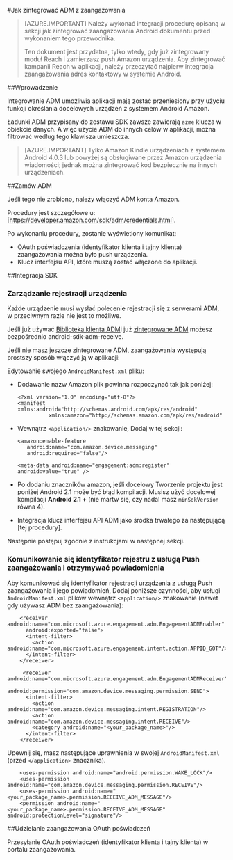 <properties
    pageTitle="Integracja Android SDK Azure zaangażowania urządzeń przenośnych"
    description="Najnowszych aktualizacji i procedury dla systemu Android SDK dla zaangażowania Mobile Azure"
    services="mobile-engagement"
    documentationCenter="mobile"
    authors="piyushjo"
    manager="dwrede"
    editor="" />

<tags
    ms.service="mobile-engagement"
    ms.workload="mobile"
    ms.tgt_pltfrm="mobile-android"
    ms.devlang="Java"
    ms.topic="article"
    ms.date="08/19/2016"
    ms.author="piyushjo" />


#<a name="how-to-integrate-adm-with-engagement"></a>Jak zintegrować ADM z zaangażowania

> [AZURE.IMPORTANT] Należy wykonać integracji procedurę opisaną w sekcji jak zintegrować zaangażowania Android dokumentu przed wykonaniem tego przewodnika.
>
> Ten dokument jest przydatna, tylko wtedy, gdy już zintegrowany moduł Reach i zamierzasz push Amazon urządzenia. Aby zintegrować kampanii Reach w aplikacji, należy przeczytać najpierw integracja zaangażowania adres kontaktowy w systemie Android.

##<a name="introduction"></a>Wprowadzenie

Integrowanie ADM umożliwia aplikacji mają zostać przeniesiony przy użyciu funkcji określania docelowych urządzeń z systemem Android Amazon.

Ładunki ADM przypisany do zestawu SDK zawsze zawierają `azme` klucza w obiekcie danych. A więc użycie ADM do innych celów w aplikacji, można filtrować według tego klawisza umieszcza.

> [AZURE.IMPORTANT] Tylko Amazon Kindle urządzeniach z systemem Android 4.0.3 lub powyżej są obsługiwane przez Amazon urządzenia wiadomości; jednak można zintegrować kod bezpiecznie na innych urządzeniach.

##<a name="sign-up-to-adm"></a>Zamów ADM

Jeśli tego nie zrobiono, należy włączyć ADM konta Amazon.

Procedury jest szczegółowe u: [<https://developer.amazon.com/sdk/adm/credentials.html>].

Po wykonaniu procedury, zostanie wyświetlony komunikat:

-   OAuth poświadczenia (identyfikator klienta i tajny klienta) zaangażowania można było push urządzenia.
-   Klucz interfejsu API, które muszą zostać włączone do aplikacji.

##<a name="sdk-integration"></a>Integracja SDK

### <a name="managing-device-registrations"></a>Zarządzanie rejestracji urządzenia

Każde urządzenie musi wysłać polecenie rejestracji się z serwerami ADM, w przeciwnym razie nie jest to możliwe.

Jeśli już używać [Biblioteka klienta ADM]i już [zintegrowane ADM] możesz bezpośrednio android-sdk-adm-receive.

Jeśli nie masz jeszcze zintegrowane ADM, zaangażowania występują prostszy sposób włączyć ją w aplikacji:

Edytowanie swojego `AndroidManifest.xml` pliku:

-   Dodawanie nazw Amazon plik powinna rozpoczynać tak jak poniżej:

        <?xml version="1.0" encoding="utf-8"?>
        <manifest xmlns:android="http://schemas.android.com/apk/res/android"
                  xmlns:amazon="http://schemas.amazon.com/apk/res/android"

-   Wewnątrz `<application/>` znakowanie, Dodaj w tej sekcji:

        <amazon:enable-feature
           android:name="com.amazon.device.messaging"
           android:required="false"/>

        <meta-data android:name="engagement:adm:register" android:value="true" />

-   Po dodaniu znaczników amazon, jeśli docelowy Tworzenie projektu jest poniżej Android 2.1 może być błąd kompilacji. Musisz użyć docelowej kompilacji **Android 2.1 +** (nie martw się, czy nadal masz `minSdkVersion` równa 4).
-   Integracja klucz interfejsu API ADM jako środka trwałego za następującą [tej procedury].

Następnie postępuj zgodnie z instrukcjami w następnej sekcji.

### <a name="communicate-registration-id-to-the-engagement-push-service-and-receive-notifications"></a>Komunikowanie się identyfikator rejestru z usługą Push zaangażowania i otrzymywać powiadomienia

Aby komunikować się identyfikator rejestracji urządzenia z usługą Push zaangażowania i jego powiadomień, Dodaj poniższe czynności, aby usługi `AndroidManifest.xml` plików wewnątrz `<application/>` znakowanie (nawet gdy używasz ADM bez zaangażowania):

        <receiver android:name="com.microsoft.azure.engagement.adm.EngagementADMEnabler"
          android:exported="false">
          <intent-filter>
            <action android:name="com.microsoft.azure.engagement.intent.action.APPID_GOT"/>
          </intent-filter>
        </receiver>

         <receiver android:name="com.microsoft.azure.engagement.adm.EngagementADMReceiver"
           android:permission="com.amazon.device.messaging.permission.SEND">
          <intent-filter>
            <action android:name="com.amazon.device.messaging.intent.REGISTRATION"/>
            <action android:name="com.amazon.device.messaging.intent.RECEIVE"/>
            <category android:name="<your_package_name>"/>
          </intent-filter>
        </receiver>   

Upewnij się, masz następujące uprawnienia w swojej `AndroidManifest.xml` (przed `</application>` znacznika).

        <uses-permission android:name="android.permission.WAKE_LOCK"/>
        <uses-permission android:name="com.amazon.device.messaging.permission.RECEIVE"/>
        <uses-permission android:name="<your_package_name>.permission.RECEIVE_ADM_MESSAGE"/>
        <permission android:name="<your_package_name>.permission.RECEIVE_ADM_MESSAGE" android:protectionLevel="signature"/>

##<a name="grant-engagement-oauth-credentials"></a>Udzielanie zaangażowania OAuth poświadczeń

Przesyłanie OAuth poświadczeń (identyfikator klienta i tajny klienta) w portalu zaangażowania.

[< https://developer.amazon.com/sdk/adm/credentials.html>]:https://developer.amazon.com/sdk/adm/credentials.html
[Biblioteka klienta ADM]:https://developer.amazon.com/sdk/adm/setup.html
[zintegrowane ADM]:https://developer.amazon.com/sdk/adm/integrating-app.html
[Ta procedura]:https://developer.amazon.com/sdk/adm/integrating-app.html#Asset
